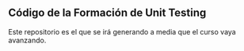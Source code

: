 Código de la Formación de Unit Testing
--------------------------------------

Este repositorio es el que se irá generando a media que el curso vaya avanzando.